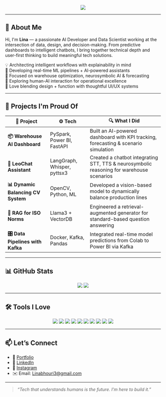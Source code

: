 <!-- Header with animation -->
<p align="center">
  <img src="https://readme-typing-svg.herokuapp.com?font=Fira+Code&size=28&duration=4000&pause=1000&color=F78DA7&center=true&vCenter=true&width=700&lines=Hi+%F0%9F%91%8B%2C+I'm+Lina+Bhouri!;AI+Developer+%7C+Data+Scientist+%7C+Tech+Tinkerer;Crafting+smart+systems+for+real+world+impact.">
</p>

---

## 🎨 About Me

Hi, I'm **Lina** — a passionate AI Developer and Data Scientist working at the intersection of data, design, and decision-making. From predictive dashboards to intelligent chatbots, I bring together technical depth and user-first thinking to build meaningful tech solutions.

💡 Architecting intelligent workflows with explainability in mind  
🤖 Developing real-time ML pipelines + AI-powered assistants  
🎯 Focused on warehouse optimization, neurosymbolic AI & forecasting  
🧠 Exploring human-AI interaction for operational excellence  
🎨 Love blending design + function with thoughtful UI/UX systems  

---

## 🧪 Projects I'm Proud Of

| 🚀 Project | ⚙️ Tech | 🔍 What I Did |
|-----------|---------|---------------|
| **📦 Warehouse AI Dashboard** | PySpark, Power BI, FastAPI | Built an AI-powered dashboard with KPI tracking, forecasting & scenario simulation |
| **🤖 LeoChat Assistant** | LangGraph, Whisper, pyttsx3 | Created a chatbot integrating STT, TTS & neurosymbolic reasoning for warehouse scenarios |
| **📊 Dynamic Balancing CV System** | OpenCV, Python, ML | Developed a vision-based model to dynamically balance production lines |
| **🧠 RAG for ISO Norms** | Llama3 + VectorDB | Engineered a retrieval-augmented generator for standard-based question answering |
| **🎛️ Data Pipelines with Kafka** | Docker, Kafka, Pandas | Integrated real-time model predictions from Colab to Power BI via Kafka |

---

## 📊 GitHub Stats

<p align="center">
  <img src="https://github-readme-stats.vercel.app/api?username=LinaBhouri&show_icons=true&theme=radical&hide=prs" />
  <img src="https://github-readme-stats.vercel.app/api/top-langs/?username=LinaBhouri&layout=compact&theme=radical" />
</p>

---

## 🛠️ Tools I Love

<p align="center">
  <img src="https://img.shields.io/badge/-Python-3776AB?style=for-the-badge&logo=python&logoColor=white" />
  <img src="https://img.shields.io/badge/-SQL-4479A1?style=for-the-badge&logo=postgresql&logoColor=white" />
  <img src="https://img.shields.io/badge/-NoSQL-4DB33D?style=for-the-badge&logo=mongodb&logoColor=white" />
  <img src="https://img.shields.io/badge/-R-276DC3?style=for-the-badge&logo=r&logoColor=white" />
  <img src="https://img.shields.io/badge/-LangGraph-8A2BE2?style=for-the-badge&logo=semanticweb&logoColor=white" />
  <img src="https://img.shields.io/badge/-PyTorch-EE4C2C?style=for-the-badge&logo=pytorch&logoColor=white" />
  <img src="https://img.shields.io/badge/-TensorFlow-FF6F00?style=for-the-badge&logo=tensorflow&logoColor=white" />
  <img src="https://img.shields.io/badge/-Java-007396?style=for-the-badge&logo=java&logoColor=white" />
  <img src="https://img.shields.io/badge/-Power%20BI-F2C811?style=for-the-badge&logo=powerbi&logoColor=black" />
  <img src="https://img.shields.io/badge/-Tableau-E97627?style=for-the-badge&logo=tableau&logoColor=white" />
</p>



---

## 📫 Let’s Connect

- 💼 [Portfolio](https://your-portfolio-link.com)  
- 🔗 [LinkedIn](https://www.linkedin.com/in/yourname/)  
- 📸 [Instagram](https://www.instagram.com/yourusername)  
- ✉️ Email: Linabhouri3@gmail.com

---

> _“Tech that understands humans is the future. I'm here to build it.”_


